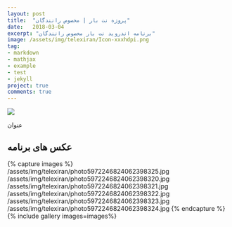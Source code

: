 ```yaml
---
layout: post
title:  "پروژه نت بار | مخصوص رانندگان"
date:   2018-03-04
excerpt: "برنامه اندروید نت بار مخصوص رانندگان"
image: /assets/img/telexiran/Icon-xxxhdpi.png
tag:
- markdown 
- mathjax
- example
- test
- jekyll
project: true
comments: true
---
```


![](/assets/img/telexiran/Icon-xxxhdpi.png)    
         
عنوان

## عکس های برنامه

{% capture images %}
  /assets/img/telexiran/photo5972246824062398325.jpg
  /assets/img/telexiran/photo5972246824062398320.jpg
  /assets/img/telexiran/photo5972246824062398321.jpg
  /assets/img/telexiran/photo5972246824062398322.jpg
  /assets/img/telexiran/photo5972246824062398323.jpg
  /assets/img/telexiran/photo5972246824062398324.jpg
{% endcapture %}
{% include gallery images=images%}


 
